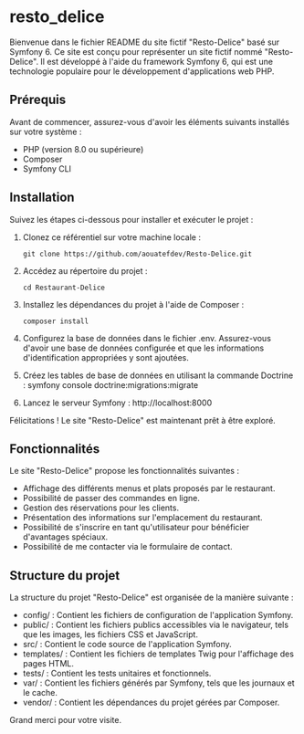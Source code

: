 # resto_delice
Bienvenue dans le fichier README du site fictif  "Resto-Delice"  basé sur Symfony 6.
Ce site est conçu pour représenter un site fictif nommé "Resto-Delice".
Il est développé à l'aide du framework Symfony 6, qui est une technologie populaire pour le développement d'applications web PHP.

## Prérequis
Avant de commencer, assurez-vous d'avoir les éléments suivants installés sur votre système :

- PHP (version 8.0 ou supérieure)
- Composer
- Symfony CLI

## Installation
Suivez les étapes ci-dessous pour installer et exécuter le projet :

1. Clonez ce référentiel sur votre machine locale :
   ```shell
   git clone https://github.com/aouatefdev/Resto-Delice.git
   
2. Accédez au répertoire du projet :
   ```shell
   cd Restaurant-Delice

3. Installez les dépendances du projet à l'aide de Composer :
   ```shell
   composer install
   
4. Configurez la base de données dans le fichier .env. Assurez-vous d'avoir une base de données configurée
   et que les informations d'identification appropriées y sont ajoutées.
   
5. Créez les tables de base de données en utilisant la commande Doctrine :
   symfony console doctrine:migrations:migrate 
   
6. Lancez le serveur Symfony :
   http://localhost:8000
   
Félicitations ! Le site "Resto-Delice" est maintenant prêt à être exploré.

## Fonctionnalités
Le site "Resto-Delice" propose les fonctionnalités suivantes :

- Affichage des différents menus et plats proposés par le restaurant.
- Possibilité de passer des commandes en ligne.
- Gestion des réservations pour les clients.
- Présentation des informations sur l'emplacement du restaurant.
- Possibilité de s'inscrire en tant qu'utilisateur pour bénéficier d'avantages spéciaux.
- Possibilité de me contacter via le formulaire de contact.

## Structure du projet
La structure du projet "Resto-Delice" est organisée de la manière suivante :

- config/ : Contient les fichiers de configuration de l'application Symfony.
- public/ : Contient les fichiers publics accessibles via le navigateur, tels que les images, les fichiers CSS et JavaScript.
- src/ : Contient le code source de l'application Symfony.
- templates/ : Contient les fichiers de templates Twig pour l'affichage des pages HTML.
- tests/ : Contient les tests unitaires et fonctionnels.
- var/ : Contient les fichiers générés par Symfony, tels que les journaux et le cache.
- vendor/ : Contient les dépendances du projet gérées par Composer.

Grand merci pour votre visite.
